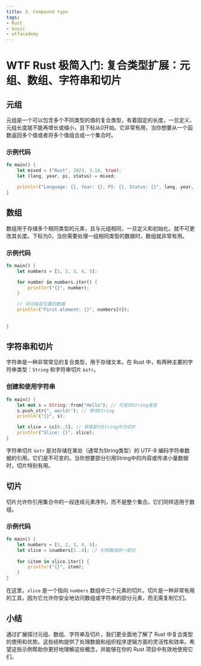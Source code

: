 ```yaml
---
title: 3. Compound type
tags:
- Rust
- basic
- wtfacademy
---
```


# WTF Rust 极简入门: 复合类型扩展：元组、数组、字符串和切片
## 元组

元组是一个可以包含多个不同类型的值的复合类型，有着固定的长度，一旦定义，元组长度就不能再增长或缩小，且下标从0开始。它非常有用，当你想要从一个函数返回多个值或者将多个值组合成一个集合时。

### 示例代码

```rust
fn main() {
    let mixed = ("Rust", 2023, 3.14, true);
    let (lang, year, pi, status) = mixed;

    println!("Language: {}, Year: {}, PI: {}, Status: {}", lang, year, pi, status);
}
```

## 数组

数组用于存储多个相同类型的元素，且与元组相同，一旦定义和初始化，就不可更改其长度。下标为0，当你需要处理一组相同类型的数据时，数组就非常有用。

### 示例代码

```rust
fn main() {
    let numbers = [1, 2, 3, 4, 5];

    for number in numbers.iter() {
        println!("{}", number);
    }

    // 访问指定位置的数据
    println!("First element: {}", numbers[0]);
    
    
}
```

## 字符串和切片

字符串是一种非常常见的复合类型，用于存储文本。在 Rust 中，有两种主要的字符串类型：`String` 和字符串切片 `&str`。

### 创建和使用字符串

```rust
fn main() {
    let mut s = String::from("Hello"); // 可变的String类型
    s.push_str(", world!"); // 修改String
    println!("{}", s);

    let slice = &s[0..5]; // 获取部分String作为切片
    println!("Slice: {}", slice);
}
```

字符串切片 `&str` 是对存储在某处（通常为String类型）的 UTF-8 编码字符串数据的引用。它们是不可变的。当你想要部分引用String中的内容或传递小量数据时，切片特别有用。

## 切片

切片允许你引用集合中的一段连续元素序列，而不是整个集合。它们同样适用于数组。

### 示例代码

```rust
fn main() {
    let numbers = [1, 2, 3, 4, 5];
    let slice = &numbers[1..4]; // 引用数组的一部分
    
    for &item in slice.iter() {
        println!("{}", item);
    }
}
```

在这里，`slice` 是一个指向 `numbers` 数组中三个元素的切片。切片是一种非常有用的工具，因为它允许你安全地访问数组或字符串的部分元素，而无需复制它们。

## 小结

通过扩展探讨元组、数组、字符串及切片，我们更全面地了解了 Rust 中复合类型的使用和优势。这些结构提供了处理数据和组织程序逻辑方面的灵活性和效率。希望这些示例帮助你更好地理解这些概念，并能够在你的 Rust 项目中有效地使用它们。